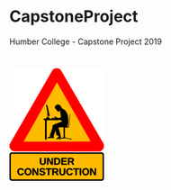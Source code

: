 # CapstoneProject
Humber College - Capstone Project 2019

# 
<img src="under-construction.png" height="200">
